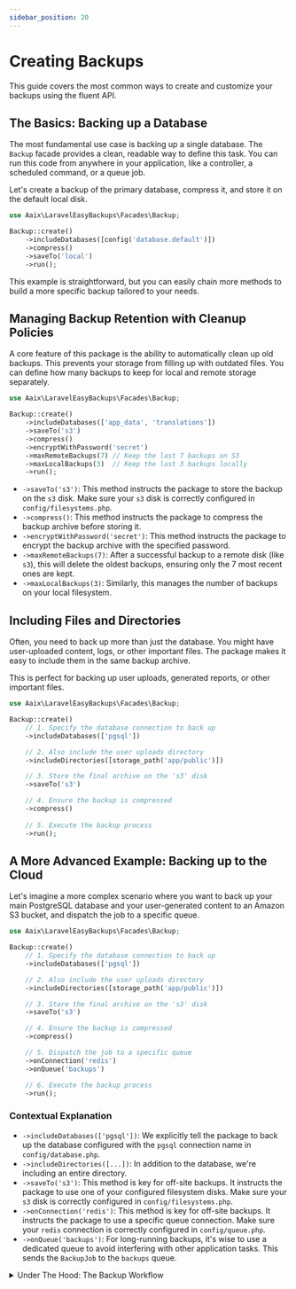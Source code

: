 ```yaml
---
sidebar_position: 20
---
```


# Creating Backups

This guide covers the most common ways to create and customize your backups using the fluent API.

## The Basics: Backing up a Database

The most fundamental use case is backing up a single database. The `Backup` facade provides a clean, readable way to define this task. You can run this code from anywhere in your application, like a controller, a scheduled command, or a queue job.

Let's create a backup of the primary database, compress it, and store it on the default local disk.

```php
use Aaix\LaravelEasyBackups\Facades\Backup;

Backup::create()
    ->includeDatabases([config('database.default')])
    ->compress()
    ->saveTo('local')
    ->run();
```

This example is straightforward, but you can easily chain more methods to build a more specific backup tailored to your needs.

## Managing Backup Retention with Cleanup Policies

A core feature of this package is the ability to automatically clean up old backups. This prevents your storage from filling up with outdated files. You can define how many backups to keep for local and remote storage separately.

```php
use Aaix\LaravelEasyBackups\Facades\Backup;

Backup::create()
    ->includeDatabases(['app_data', 'translations'])
    ->saveTo('s3')
    ->compress()
    ->encryptWithPassword('secret')
    ->maxRemoteBackups(7) // Keep the last 7 backups on S3
    ->maxLocalBackups(3)  // Keep the last 3 backups locally
    ->run();
```
- `->saveTo('s3')`: This method instructs the package to store the backup on the `s3` disk. Make sure your `s3` disk is correctly configured in `config/filesystems.php`.
- `->compress()`: This method instructs the package to compress the backup archive before storing it.
- `->encryptWithPassword('secret')`: This method instructs the package to encrypt the backup archive with the specified password.
- `->maxRemoteBackups(7)`: After a successful backup to a remote disk (like `s3`), this will delete the oldest backups, ensuring only the 7 most recent ones are kept.
- `->maxLocalBackups(3)`: Similarly, this manages the number of backups on your local filesystem.

## Including Files and Directories

Often, you need to back up more than just the database. You might have user-uploaded content, logs, or other important files. The package makes it easy to include them in the same backup archive.

This is perfect for backing up user uploads, generated reports, or other important files.

```php
use Aaix\LaravelEasyBackups\Facades\Backup;

Backup::create()
    // 1. Specify the database connection to back up
    ->includeDatabases(['pgsql'])

    // 2. Also include the user uploads directory
    ->includeDirectories([storage_path('app/public')])

    // 3. Store the final archive on the 's3' disk
    ->saveTo('s3')

    // 4. Ensure the backup is compressed
    ->compress()
    
    // 5. Execute the backup process
    ->run();
```

## A More Advanced Example: Backing up to the Cloud

Let's imagine a more complex scenario where you want to back up your main PostgreSQL database and your user-generated content to an Amazon S3 bucket, and dispatch the job to a specific queue.

```php
use Aaix\LaravelEasyBackups\Facades\Backup;

Backup::create()
    // 1. Specify the database connection to back up
    ->includeDatabases(['pgsql'])

    // 2. Also include the user uploads directory
    ->includeDirectories([storage_path('app/public')])

    // 3. Store the final archive on the 's3' disk
    ->saveTo('s3')

    // 4. Ensure the backup is compressed
    ->compress()

    // 5. Dispatch the job to a specific queue
    ->onConnection('redis')
    ->onQueue('backups')

    // 6. Execute the backup process
    ->run();
```

### Contextual Explanation

- `->includeDatabases(['pgsql'])`: We explicitly tell the package to back up the database configured with the `pgsql` connection name in `config/database.php`.
- `->includeDirectories([...])`: In addition to the database, we're including an entire directory.
- `->saveTo('s3')`: This method is key for off-site backups. It instructs the package to use one of your configured filesystem disks. Make sure your `s3` disk is correctly configured in `config/filesystems.php`.
- `->onConnection('redis')`: This method is key for off-site backups. It instructs the package to use a specific queue connection. Make sure your `redis` connection is correctly configured in `config/queue.php`.   
- `->onQueue('backups')`: For long-running backups, it's wise to use a dedicated queue to avoid interfering with other application tasks. This sends the `BackupJob` to the `backups` queue.

<details>
<summary>Under The Hood: The Backup Workflow</summary>

When you call `run()`, a `BackupJob` is dispatched. Here’s a summary of what happens inside that job:

1.  **Temporary Directory**: A unique, temporary working directory is created on the local filesystem.
2.  **Dumping Databases**: For each database connection specified, a driver-specific `Dumper` creates a `.sql` dump file in the temporary directory.
3.  **Creating the Archive**: All SQL dumps and any extra files/directories you included are added to a single `.zip` archive. If you used `encryptWithPassword()`, this is when the archive is encrypted.
4.  **Verification**: The package performs a quick integrity check on the zip file to ensure it's not corrupted or empty.
5.  **Storage**: The verified archive is moved to its final local destination or uploaded to the specified remote disk (like S3).
6.  **Cleanup**: The job cleans up old backups based on your retention policy (e.g., `maxRemoteBackups()`). If the backup was uploaded and `keepLocal()` was not used, the local copy is deleted.
7.  **Notifications & Events**: Finally, the job dispatches events (`BackupSucceeded`, `BackupFailed`) and sends notifications if configured.

</details>

